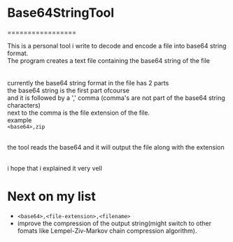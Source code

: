 
# Base64StringTool
=================

This is a personal tool i write to decode and encode a file into base64 string format.<br />
The program creates a text file containing the base64 string of the file<br />
<br /><br />
currently the base64 string format in the file has 2 parts<br />
the base64 string is the first part ofcourse<br />
and it is followed by a ',' comma (comma's are not part of the base64 string characters)<br />
next to the comma is the file extension of the file.<br />
example<br />
`<base64>,zip`<br /><br />

the tool reads the base64 and it will output the file along with the extension<br /><br />

i hope that i explained it very vell<br />

# Next on my list
* `<base64>,<file-extension>,<filename>`
* improve the compression of the output string(might switch to other fomats like Lempel-Ziv-Markov chain compression algorithm).
